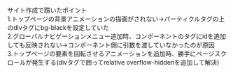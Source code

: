 サイト作成で躓いたポイント
<br>
1.トップページの背景アニメーションの描画がされない→パーティクルタグの上のdivタグにbg-blackを設定していた
<br>
2.グローバルナビゲーションメニュー追加時、コンポーネントのタグにidを追加しても反映されない→コンポーネント側に引数を渡していなかったのが原因
<br>
3.トップページの要素を回転させるアニメーションを追加時、勝手にページスクロールが発生する(divタグで囲ってrelative overflow-hiddenを追加して解決)
